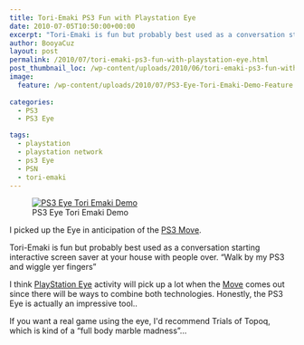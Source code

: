 ```yaml
---
title: Tori-Emaki PS3 Fun with Playstation Eye
date: 2010-07-05T10:50:00+00:00
excerpt: "Tori-Emaki is fun but probably best used as a conversation starting interactive screen saver at your house with people over."
author: BooyaCuz
layout: post
permalink: /2010/07/tori-emaki-ps3-fun-with-playstation-eye.html
post_thumbnail_loc: /wp-content/uploads/2010/06/tori-emaki-ps3-fun-with-playstation-eye-thumb.jpg
image:
  feature: /wp-content/uploads/2010/07/PS3-Eye-Tori-Emaki-Demo-Feature.jpg
        
categories:
  - PS3
  - PS3 Eye

tags:
  - playstation
  - playstation network
  - ps3 Eye
  - PSN
  - tori-emaki
---
```

<figure>
	<a href="{{ site.cdn-url }}/wp-content/uploads/2010/07/PS3-Eye-Tori-Emaki-Demo.png">
    <img src="{{ site.cdn-url }}/wp-content/uploads/2010/07/PS3-Eye-Tori-Emaki-Demo-640x359.png" 
         alt="PS3 Eye Tori Emaki Demo" title="PS3 Eye Tori Emaki Demo"></a>
	<figcaption>PS3 Eye Tori Emaki Demo</figcaption>
</figure>

I picked up the Eye in anticipation of the [PS3 Move](http://www.amazon.com/gp/product/B002I0J51U?ie=UTF8&tag=booya-20&linkCode=as2&camp=1789&creative=390957&creativeASIN=B002I0J51U).
  
Tori-Emaki is fun but probably best used as a conversation starting interactive screen saver at your house with people over. &#8220;Walk by my PS3 and wiggle yer fingers&#8221;
  
<span class="youtube"></span>

I think [PlayStation Eye](http://www.amazon.com/gp/product/B000VTQ3LU?ie=UTF8&tag=booya-20&linkCode=as2&camp=1789&creative=390957&creativeASIN=B000VTQ3LU) activity will pick up a lot when the [Move](http://www.amazon.com/gp/product/B002I0J51U?ie=UTF8&tag=booya-20&linkCode=as2&camp=1789&creative=390957&creativeASIN=B002I0J51U) comes out since there will be ways to combine both technologies. Honestly, the PS3 Eye is actually an impressive tool..

If you want a real game using the eye, I'd recommend Trials of Topoq, which is kind of a &#8220;full body marble madness&#8221;&#8230;